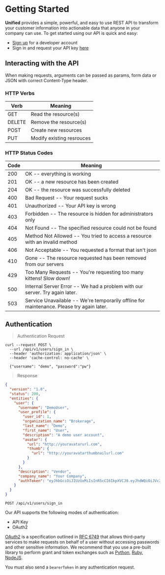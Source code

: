 # Getting Started

**Unified**  provides a simple, powerful, and easy to use REST API to transform your customer information into actionable data that anyone in your company can use. To get started using our API is quick and easy:

- [Sign up](#) for a developer account
- Sign in and request your API key [here](#)

## Interacting with the API

When making requests, arguments can be passed as params, form data or JSON with correct Content-Type header.

### HTTP Verbs

Verb | Meaning
---------- | -------
GET	| Read the resource(s)
DELETE	| Remove the resource(s)
POST	| Create new resources
PUT | Modify existing resrouces


### HTTP Status Codes

Code | Meaning
---------- | -------
200	| OK -- everything is working
201	| OK -- a new resource has been created
204	| OK -- the resource was successfully deleted
400 | Bad Request -- Your request sucks
401 | Unauthorized -- Your API key is wrong
403 | Forbidden -- The resource is hidden for administrators only
404 | Not Found -- The specified resource could not be found
405 | Method Not Allowed -- You tried to access a resource with an invalid method
406 | Not Acceptable -- You requested a format that isn't json
410 | Gone -- The resource requested has been removed from our servers
429 | Too Many Requests -- You're requesting too many kittens! Slow down!
500 | Internal Server Error -- We had a problem with our server. Try again later.
503 | Service Unavailable -- We're temporarily offline for maintenance. Please try again later.


## Authentication

> Authentication Request

```shell
curl --request POST \
  --url /api/v1/users/sign_in \
  --header 'authorization: application/json' \
  --header 'cache-control: no-cache' \

  {"username": "demo", "password":"pw"}
```

> Response

```json
{
  "version": "1.0",
  "status": 200,
  "entities": {
    "user": {
      "username": "DemoUser",
      "user_profile": {
        "user_id": 1,
        "organization_name": "Brokerage",
        "last_name": "Demo",
        "first_name": "User",
        "description": "A demo user account",
        "avatar": {
          "url": "http://youravatarurl.com",
          "thumb": {
            "url": "http://youravatarthumbnailurl.com"
          }
        }
      },
      "description": "Vendor",
      "company_name": "Your Company",
      "authToken": "eyJhbGciOiJIUzUxMiIsInR5cCI6IkpXVCJ9.eyJhdWQiOiJVc2VyOjEiLCJleHAiOjE0OTY1NzI3MjEsImlhdCI6MTQ5Mzk4MDcyMSwiaXNzIjoiVW5pZmllZCIsImp0aSI6ImNmYmI4OGFlLWQ1OTYtNDFkZS1iOTVhLTM0N2Y1MWI4ZGRmNyIsInBlbSI6e30sInN1YiI6IlVzZXI6MSIsInR5cCI6InRva"
    }
  }
}
```

`POST /api/v1/users/sign_in`

Our API supports the following modes of authentication:
- API Key
- OAuth2

[OAuth2](http://oauth.net/2/) is a specification outlined in [RFC 6749](https://tools.ietf.org/html/rfc6749) that allows third-party services to make requests on behalf of a user without accessing passwords and other sensitive information. We recommend that you use a pre-built library to perform grant and token exchanges such as [Python](]https://www.python.org/), [Ruby](https://www.ruby-lang.org/en/), [NodeJS](https://nodejs.org/).

You must also send a `bearerToken` in any authentication request.
